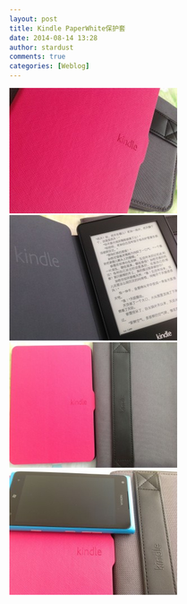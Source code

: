 ```yaml
---
layout: post
title: Kindle PaperWhite保护套
date: 2014-08-14 13:28
author: stardust
comments: true
categories: [Weblog]
---
```

<a href="/wp-content/uploads/2014/08/20140814_051111028_iOS.jpg"><img src="/wp-content/uploads/2014/08/20140814_051111028_iOS-300x224.jpg" alt="20140814_051111028_iOS" width="300" height="224" /></a><a href="/wp-content/uploads/2014/08/20140814_051158959_iOS.jpg"><img src="/wp-content/uploads/2014/08/20140814_051158959_iOS-300x224.jpg" alt="20140814_051158959_iOS" width="300" height="224" /></a><a href="/wp-content/uploads/2014/08/20140814_051304125_iOS.jpg"><img src="/wp-content/uploads/2014/08/20140814_051304125_iOS-300x224.jpg" alt="20140814_051304125_iOS" width="300" height="224" /></a><a href="/wp-content/uploads/2014/08/20140814_051525777_iOS.jpg"><img src="/wp-content/uploads/2014/08/20140814_051525777_iOS-300x224.jpg" alt="20140814_051525777_iOS" width="300" height="224" /></a>
